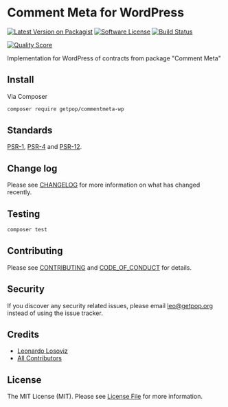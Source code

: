 # Comment Meta for WordPress

[![Latest Version on Packagist][ico-version]][link-packagist]
[![Software License][ico-license]](LICENSE.md)
[![Build Status][ico-travis]][link-travis]
<!--
[![Coverage Status][ico-scrutinizer]][link-scrutinizer]
-->
[![Quality Score][ico-code-quality]][link-code-quality]
<!--
[![Total Downloads][ico-downloads]][link-downloads]
-->

Implementation for WordPress of contracts from package "Comment Meta"

## Install

Via Composer

``` bash
composer require getpop/commentmeta-wp
```

<!--
## Usage

``` php
```
-->

## Standards

[PSR-1](https://www.php-fig.org/psr/psr-1), [PSR-4](https://www.php-fig.org/psr/psr-4) and [PSR-12](https://www.php-fig.org/psr/psr-12).

## Change log

Please see [CHANGELOG](CHANGELOG.md) for more information on what has changed recently.

## Testing

``` bash
composer test
```

## Contributing

Please see [CONTRIBUTING](CONTRIBUTING.md) and [CODE_OF_CONDUCT](CODE_OF_CONDUCT.md) for details.

## Security

If you discover any security related issues, please email leo@getpop.org instead of using the issue tracker.

## Credits

- [Leonardo Losoviz][link-author]
- [All Contributors][link-contributors]

## License

The MIT License (MIT). Please see [License File](LICENSE.md) for more information.

[ico-version]: https://img.shields.io/packagist/v/getpop/commentmeta-wp.svg?style=flat-square
[ico-license]: https://img.shields.io/badge/license-MIT-brightgreen.svg?style=flat-square
[ico-travis]: https://img.shields.io/travis/getpop/commentmeta-wp/master.svg?style=flat-square
[ico-scrutinizer]: https://img.shields.io/scrutinizer/coverage/g/getpop/commentmeta-wp.svg?style=flat-square
[ico-code-quality]: https://img.shields.io/scrutinizer/g/getpop/commentmeta-wp.svg?style=flat-square
[ico-downloads]: https://img.shields.io/packagist/dt/getpop/commentmeta-wp.svg?style=flat-square

[link-packagist]: https://packagist.org/packages/getpop/commentmeta-wp
[link-travis]: https://travis-ci.org/getpop/commentmeta-wp
[link-scrutinizer]: https://scrutinizer-ci.com/g/getpop/commentmeta-wp/code-structure
[link-code-quality]: https://scrutinizer-ci.com/g/getpop/commentmeta-wp
[link-downloads]: https://packagist.org/packages/getpop/commentmeta-wp
[link-author]: https://github.com/leoloso
[link-contributors]: ../../contributors
